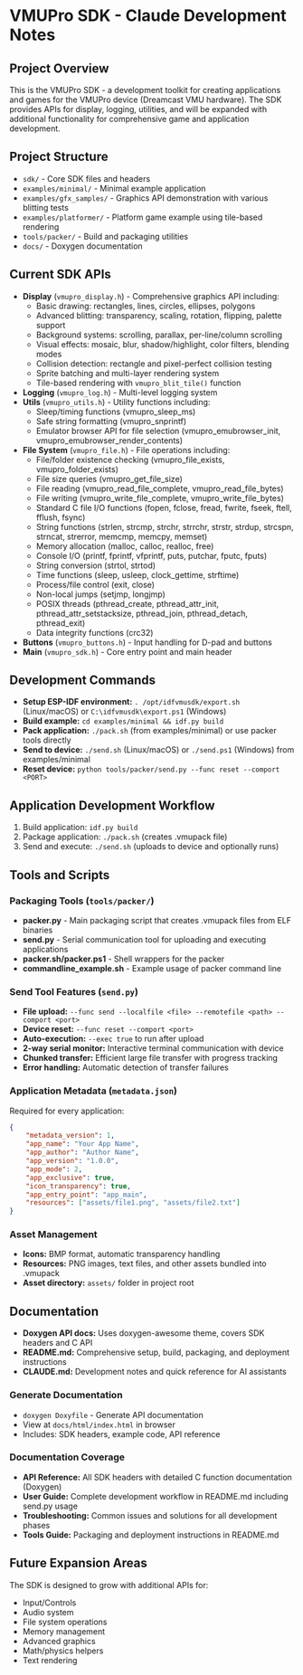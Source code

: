 # VMUPro SDK - Claude Development Notes

## Project Overview
This is the VMUPro SDK - a development toolkit for creating applications and games for the VMUPro device (Dreamcast VMU hardware). The SDK provides APIs for display, logging, utilities, and will be expanded with additional functionality for comprehensive game and application development.

## Project Structure
- `sdk/` - Core SDK files and headers
- `examples/minimal/` - Minimal example application
- `examples/gfx_samples/` - Graphics API demonstration with various blitting tests
- `examples/platformer/` - Platform game example using tile-based rendering
- `tools/packer/` - Build and packaging utilities
- `docs/` - Doxygen documentation

## Current SDK APIs
- **Display** (`vmupro_display.h`) - Comprehensive graphics API including:
  - Basic drawing: rectangles, lines, circles, ellipses, polygons
  - Advanced blitting: transparency, scaling, rotation, flipping, palette support
  - Background systems: scrolling, parallax, per-line/column scrolling
  - Visual effects: mosaic, blur, shadow/highlight, color filters, blending modes
  - Collision detection: rectangle and pixel-perfect collision testing
  - Sprite batching and multi-layer rendering system
  - Tile-based rendering with `vmupro_blit_tile()` function
- **Logging** (`vmupro_log.h`) - Multi-level logging system  
- **Utils** (`vmupro_utils.h`) - Utility functions including:
  - Sleep/timing functions (vmupro_sleep_ms)
  - Safe string formatting (vmupro_snprintf)
  - Emulator browser API for file selection (vmupro_emubrowser_init, vmupro_emubrowser_render_contents)
- **File System** (`vmupro_file.h`) - File operations including:
  - File/folder existence checking (vmupro_file_exists, vmupro_folder_exists)
  - File size queries (vmupro_get_file_size)
  - File reading (vmupro_read_file_complete, vmupro_read_file_bytes)
  - File writing (vmupro_write_file_complete, vmupro_write_file_bytes)
  - Standard C file I/O functions (fopen, fclose, fread, fwrite, fseek, ftell, fflush, fsync)
  - String functions (strlen, strcmp, strchr, strrchr, strstr, strdup, strcspn, strncat, strerror, memcmp, memcpy, memset)
  - Memory allocation (malloc, calloc, realloc, free)
  - Console I/O (printf, fprintf, vfprintf, puts, putchar, fputc, fputs)
  - String conversion (strtol, strtod)
  - Time functions (sleep, usleep, clock_gettime, strftime)
  - Process/file control (exit, close)
  - Non-local jumps (setjmp, longjmp)
  - POSIX threads (pthread_create, pthread_attr_init, pthread_attr_setstacksize, pthread_join, pthread_detach, pthread_exit)
  - Data integrity functions (crc32)
- **Buttons** (`vmupro_buttons.h`) - Input handling for D-pad and buttons
- **Main** (`vmupro_sdk.h`) - Core entry point and main header

## Development Commands
- **Setup ESP-IDF environment:** `. /opt/idfvmusdk/export.sh` (Linux/macOS) or `C:\idfvmusdk\export.ps1` (Windows)
- **Build example:** `cd examples/minimal && idf.py build`
- **Pack application:** `./pack.sh` (from examples/minimal) or use packer tools directly
- **Send to device:** `./send.sh` (Linux/macOS) or `./send.ps1` (Windows) from examples/minimal
- **Reset device:** `python tools/packer/send.py --func reset --comport <PORT>`

## Application Development Workflow
1. Build application: `idf.py build`
2. Package application: `./pack.sh` (creates .vmupack file)
3. Send and execute: `./send.sh` (uploads to device and optionally runs)

## Tools and Scripts

### Packaging Tools (`tools/packer/`)
- **packer.py** - Main packaging script that creates .vmupack files from ELF binaries
- **send.py** - Serial communication tool for uploading and executing applications
- **packer.sh/packer.ps1** - Shell wrappers for the packer
- **commandline_example.sh** - Example usage of packer command line

### Send Tool Features (`send.py`)
- **File upload:** `--func send --localfile <file> --remotefile <path> --comport <port>`
- **Device reset:** `--func reset --comport <port>`
- **Auto-execution:** `--exec true` to run after upload
- **2-way serial monitor:** Interactive terminal communication with device
- **Chunked transfer:** Efficient large file transfer with progress tracking
- **Error handling:** Automatic detection of transfer failures

### Application Metadata (`metadata.json`)
Required for every application:
```json
{
    "metadata_version": 1,
    "app_name": "Your App Name",
    "app_author": "Author Name", 
    "app_version": "1.0.0",
    "app_mode": 2,
    "app_exclusive": true,
    "icon_transparency": true,
    "app_entry_point": "app_main",
    "resources": ["assets/file1.png", "assets/file2.txt"]
}
```

### Asset Management
- **Icons:** BMP format, automatic transparency handling
- **Resources:** PNG images, text files, and other assets bundled into .vmupack
- **Asset directory:** `assets/` folder in project root

## Documentation
- **Doxygen API docs:** Uses doxygen-awesome theme, covers SDK headers and C API
- **README.md:** Comprehensive setup, build, packaging, and deployment instructions
- **CLAUDE.md:** Development notes and quick reference for AI assistants

### Generate Documentation
- `doxygen Doxyfile` - Generate API documentation
- View at `docs/html/index.html` in browser
- Includes: SDK headers, example code, API reference

### Documentation Coverage
- **API Reference:** All SDK headers with detailed C function documentation (Doxygen)
- **User Guide:** Complete development workflow in README.md including send.py usage
- **Troubleshooting:** Common issues and solutions for all development phases
- **Tools Guide:** Packaging and deployment instructions in README.md

## Future Expansion Areas
The SDK is designed to grow with additional APIs for:
- Input/Controls
- Audio system
- File system operations
- Memory management
- Advanced graphics
- Math/physics helpers
- Text rendering